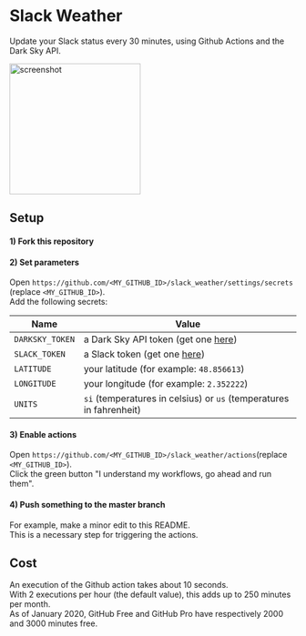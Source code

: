 # Slack Weather

Update your Slack status every 30 minutes, using Github Actions and the Dark Sky API.    

<img src='https://github.com/br-g/slack_weather_4/blob/master/screenshot.png' alt='screenshot' width='230'/>

## Setup

#### 1) Fork this repository

#### 2) Set parameters

Open `https://github.com/<MY_GITHUB_ID>/slack_weather/settings/secrets` (replace `<MY_GITHUB_ID>`).   
Add the following secrets:

| Name            | Value                                                                                               |
| --------------- |-----------------------------------------------------------------------------------------------------|
| `DARKSKY_TOKEN` | a Dark Sky API token (get one [here](https://darksky.net/dev))                                      |
| `SLACK_TOKEN`   | a Slack token (get one [here](https://api.slack.com/custom-integrations/legacy-tokens#legacy-info)) |
| `LATITUDE`      | your latitude (for example: `48.856613`)                                                            |
| `LONGITUDE`     | your longitude (for example: `2.352222`)                                                            |
| `UNITS`         | `si` (temperatures in celsius) or `us` (temperatures in fahrenheit)                                 |

#### 3) Enable actions

Open `https://github.com/<MY_GITHUB_ID>/slack_weather/actions`(replace `<MY_GITHUB_ID>`).   
Click the green button "I understand my workflows, go ahead and run them".

#### 4) Push something to the master branch

For example, make a minor edit to this README.    
This is a necessary step for triggering the actions.


## Cost

An execution of the Github action takes about 10 seconds.    
With 2 executions per hour (the default value), this adds up to 250 minutes per month.    
As of January 2020, GitHub Free and GitHub Pro have respectively 2000 and 3000 minutes free.
